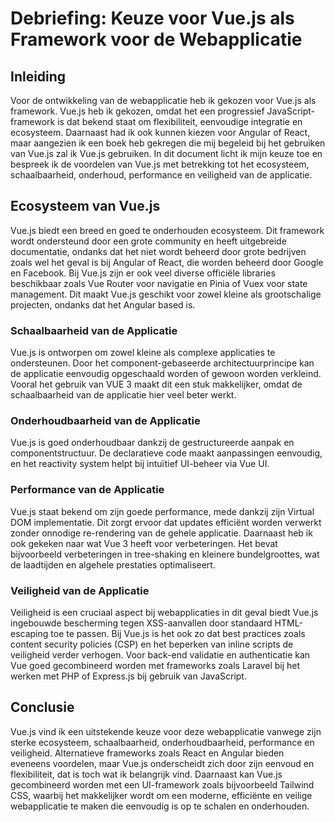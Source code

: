 # Debriefing: Keuze voor Vue.js als Framework voor de Webapplicatie

## Inleiding

Voor de ontwikkeling van de webapplicatie heb ik gekozen voor Vue.js als framework. Vue.js heb ik gekozen, omdat het een progressief JavaScript-framework is dat bekend staat om flexibiliteit, eenvoudige integratie en ecosysteem. Daarnaast had ik ook kunnen kiezen voor Angular of React, maar aangezien ik een boek heb gekregen die mij begeleid bij het gebruiken van Vue.js zal ik Vue.js gebruiken. 
In dit document licht ik mijn keuze toe en bespreek ik de voordelen van Vue.js met betrekking tot het ecosysteem, schaalbaarheid, onderhoud, performance en veiligheid van de applicatie.

## Ecosysteem van Vue.js

Vue.js biedt een breed en goed te onderhouden ecosysteem. Dit framework wordt ondersteund door een grote community en heeft uitgebreide documentatie, ondanks dat het niet wordt beheerd door grote bedrijven zoals wel het geval is bij Angular of React, die worden beheerd door Google en Facebook. 
Bij Vue.js zijn er ook veel diverse officiële libraries beschikbaar zoals Vue Router voor navigatie en Pinia of Vuex voor state management. Dit maakt Vue.js geschikt voor zowel kleine als grootschalige projecten, ondanks dat het Angular based is. 

### Schaalbaarheid van de Applicatie

Vue.js is ontworpen om zowel kleine als complexe applicaties te ondersteunen. Door het component-gebaseerde architectuurprincipe kan de applicatie eenvoudig opgeschaald worden of gewoon worden verkleind. Vooral het gebruik van VUE 3 maakt dit een stuk makkelijker, omdat de schaalbaarheid van de applicatie hier veel beter werkt. 

### Onderhoudbaarheid van de Applicatie

Vue.js is goed onderhoudbaar dankzij de gestructureerde aanpak en componentstructuur. De declaratieve code maakt aanpassingen eenvoudig, en het reactivity system helpt bij intuïtief UI-beheer via Vue UI.

### Performance van de Applicatie

Vue.js staat bekend om zijn goede performance, mede dankzij zijn Virtual DOM implementatie. Dit zorgt ervoor dat updates efficiënt worden verwerkt zonder onnodige re-rendering van de gehele applicatie. Daarnaast heb ik ook gekeken naar wat Vue 3 heeft voor verbeteringen. Het bevat bijvoorbeeld verbeteringen in tree-shaking en kleinere bundelgroottes, wat de laadtijden en algehele prestaties optimaliseert.

### Veiligheid van de Applicatie

Veiligheid is een cruciaal aspect bij webapplicaties in dit geval biedt Vue.js ingebouwde bescherming tegen XSS-aanvallen door standaard HTML-escaping toe te passen. Bij Vue.js is het ook zo dat best practices zoals content security policies (CSP) en het beperken van inline scripts de veiligheid verder verhogen. Voor back-end validatie en authenticatie kan Vue goed gecombineerd worden met frameworks zoals Laravel bij het werken met PHP of Express.js bij gebruik van JavaScript. 

## Conclusie

Vue.js vind ik een uitstekende keuze voor deze webapplicatie vanwege zijn sterke ecosysteem, schaalbaarheid, onderhoudbaarheid, performance en veiligheid. Alternatieve frameworks zoals React en Angular bieden eveneens voordelen, maar Vue.js onderscheidt zich door zijn eenvoud en flexibiliteit, dat is toch wat ik belangrijk vind. Daarnaast kan Vue.js gecombineerd worden met een UI-framework zoals bijvoorbeeld Tailwind CSS, waarbij het makkelijker wordt om een moderne, efficiënte en veilige webapplicatie te maken die eenvoudig is op te schalen en onderhouden. 
<!--stackedit_data:
eyJoaXN0b3J5IjpbMTkxMzY3NTY2NywtMTQzNDcwNDA2NCwtOD
IwMTY3Mjg1LC0xODUzMjA4OTAwLDQxNzMyNjIyLDgzNjE1OTI0
M119
-->
